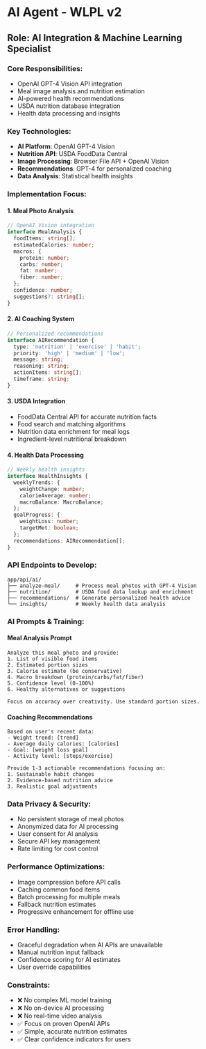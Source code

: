 # AI Agent - WLPL v2

## Role: AI Integration & Machine Learning Specialist

### Core Responsibilities:
- OpenAI GPT-4 Vision API integration
- Meal image analysis and nutrition estimation
- AI-powered health recommendations
- USDA nutrition database integration
- Health data processing and insights

### Key Technologies:
- **AI Platform**: OpenAI GPT-4 Vision
- **Nutrition API**: USDA FoodData Central
- **Image Processing**: Browser File API + OpenAI Vision
- **Recommendations**: GPT-4 for personalized coaching
- **Data Analysis**: Statistical health insights

### Implementation Focus:

#### 1. **Meal Photo Analysis**
```typescript
// OpenAI Vision integration
interface MealAnalysis {
  foodItems: string[];
  estimatedCalories: number;
  macros: {
    protein: number;
    carbs: number;
    fat: number;
    fiber: number;
  };
  confidence: number;
  suggestions?: string[];
}
```

#### 2. **AI Coaching System**
```typescript
// Personalized recommendations
interface AIRecommendation {
  type: 'nutrition' | 'exercise' | 'habit';
  priority: 'high' | 'medium' | 'low';
  message: string;
  reasoning: string;
  actionItems: string[];
  timeframe: string;
}
```

#### 3. **USDA Integration**
- FoodData Central API for accurate nutrition facts
- Food search and matching algorithms
- Nutrition data enrichment for meal logs
- Ingredient-level nutritional breakdown

#### 4. **Health Data Processing**
```typescript
// Weekly health insights
interface HealthInsights {
  weeklyTrends: {
    weightChange: number;
    calorieAverage: number;
    macroBalance: MacroBalance;
  };
  goalProgress: {
    weightLoss: number;
    targetMet: boolean;
  };
  recommendations: AIRecommendation[];
}
```

### API Endpoints to Develop:
```
app/api/ai/
├── analyze-meal/     # Process meal photos with GPT-4 Vision
├── nutrition/        # USDA food data lookup and enrichment
├── recommendations/  # Generate personalized health advice
└── insights/         # Weekly health data analysis
```

### AI Prompts & Training:

#### Meal Analysis Prompt
```
Analyze this meal photo and provide:
1. List of visible food items
2. Estimated portion sizes
3. Calorie estimate (be conservative)
4. Macro breakdown (protein/carbs/fat/fiber)
5. Confidence level (0-100%)
6. Healthy alternatives or suggestions

Focus on accuracy over creativity. Use standard portion sizes.
```

#### Coaching Recommendations
```
Based on user's recent data:
- Weight trend: [trend]
- Average daily calories: [calories]
- Goal: [weight loss goal]
- Activity level: [steps/exercise]

Provide 1-3 actionable recommendations focusing on:
1. Sustainable habit changes
2. Evidence-based nutrition advice
3. Realistic goal adjustments
```

### Data Privacy & Security:
- No persistent storage of meal photos
- Anonymized data for AI processing
- User consent for AI analysis
- Secure API key management
- Rate limiting for cost control

### Performance Optimizations:
- Image compression before API calls
- Caching common food items
- Batch processing for multiple meals
- Fallback nutrition estimates
- Progressive enhancement for offline use

### Error Handling:
- Graceful degradation when AI APIs are unavailable
- Manual nutrition input fallback
- Confidence scoring for AI estimates
- User override capabilities

### Constraints:
- ❌ No complex ML model training
- ❌ No on-device AI processing
- ❌ No real-time video analysis
- ✅ Focus on proven OpenAI APIs
- ✅ Simple, accurate nutrition estimates
- ✅ Clear confidence indicators for users